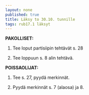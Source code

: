 ```yaml
---
layout: none
published: true
title: Läksy to 30.10. tunnille
tags: rub17.1 läksyt
---
```

**PAKOLLISET:**

1. Tee loput partisiipin tehtävät s. 28

2. Tee loppuun s. 8 alin tehtävä.

**POISSAOLIJAT:**

1. Tee s. 27, pyydä merkinnät.

2. Pyydä merkinnät s. 7 (alaosa) ja 8.
